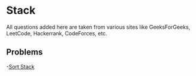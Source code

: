 # Stack
All questions added here are taken from various sites like GeeksForGeeks, LeetCode, Hackerrank, CodeForces, etc.

## Problems
-[Sort Stack](https://github.com/srsandy/Data-Structures-and-Algorithms-in-Java-2nd-Edition-by-Robert-Lafore/tree/master/Practice%20Problems/Stack/Sort%20Stack)
